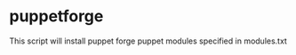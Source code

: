 puppetforge
===========

This script will install puppet forge puppet modules specified in modules.txt
